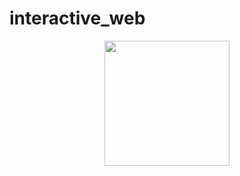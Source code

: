# interactive_web
<p align="center">
<img src="![R S](https://github.com/Vivacissimo/interactive_web/assets/113839155/79366e6c-80dd-43f6-ae1f-fff5709288c6.gif)" stlye="width=200px" height="200px" />
</p>

